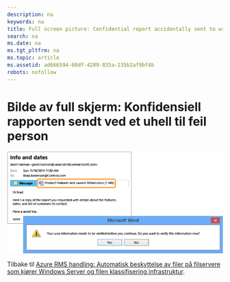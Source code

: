 ```yaml
---
description: na
keywords: na
title: Full screen picture: Confidential report accidentally sent to wrong person
search: na
ms.date: na
ms.tgt_pltfrm: na
ms.topic: article
ms.assetid: ad666594-68df-4289-835a-235b2af9bf4b
robots: nofollow
---
```

# Bilde av full skjerm: Konfidensiell rapporten sendt ved et uhell til feil person
![](../Image/AzRMS_FCI_Email.png)

Tilbake til [Azure RMS handling: Automatisk beskyttelse av filer på filservere som kjører Windows Server og filen klassifisering infrastruktur](http://technet.microsoft.com/library/jj585026.aspx).

